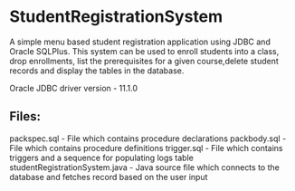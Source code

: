 # StudentRegistrationSystem
A simple menu based student registration application using JDBC and Oracle SQLPlus.
This system can be used to enroll students into a class, drop enrollments, list the prerequisites for a given course,delete student records and display the tables in the database.

Oracle JDBC driver version - 11.1.0

## Files:

packspec.sql - File which contains procedure declarations
packbody.sql - File which contains procedure definitions
trigger.sql - File which contains triggers and a sequence for populating logs table
studentRegistrationSystem.java - Java source file which connects to the database and fetches record based on the user input
